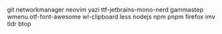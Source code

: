git
networkmanager
neovim
yazi
ttf-jetbrains-mono-nerd
gammastep
wmenu
otf-font-awesome
wl-clipboard
less
nodejs
npm
pnpm
firefox
imv
tldr
btop
